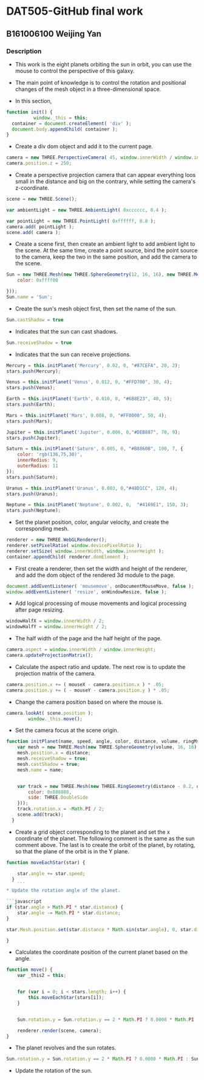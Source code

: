# DAT505-GitHub final work #
## B161006100    Weijing Yan
### Description ###
* This work is the eight planets orbiting the sun in orbit, you can use the mouse to control the perspective of this galaxy.
* The main point of knowledge is to control the rotation and positional changes of the mesh object in a three-dimensional space.


* In this section,

```javascript
function init() {
          window._this = this;
  container = document.createElement( 'div' );
  document.body.appendChild( container );
}
  ```
* Create a div dom object and add it to the current page.

```javascript
camera = new THREE.PerspectiveCamera( 45, window.innerWidth / window.innerHeight, 1, 2000 );
camera.position.z = 250;
```
* Create a perspective projection camera that can appear everything loos small in the distance and big on the contrary, while setting the camera's z-coordinate.

```javascript
scene = new THREE.Scene();

var ambientLight = new THREE.AmbientLight( 0xcccccc, 0.4 );

var pointLight = new THREE.PointLight( 0xffffff, 0.8 );
camera.add( pointLight );
scene.add( camera );
```
* Create a scene first, then create an ambient light to add ambient light to the scene.
At the same time, create a point source, bind the point source to the camera, keep the two in the same position, and add the camera to the scene.

```javascript
Sun = new THREE.Mesh(new THREE.SphereGeometry(12, 16, 16), new THREE.MeshLambertMaterial({
    color: 0xffff00

}));
Sun.name = 'Sun';

```
* Create the sun's mesh object first,
then set the name of the sun.
```javascript
Sun.castShadow = true
```
* Indicates that the sun can cast shadows.
```javascript
Sun.receiveShadow = true
```
* Indicates that the sun can receive projections.

```javascript
Mercury = this.initPlanet('Mercury', 0.02, 0, "#87CEFA", 20, 2);
stars.push(Mercury);

Venus = this.initPlanet('Venus', 0.012, 0, "#FFD700", 30, 4);
stars.push(Venus);

Earth = this.initPlanet('Earth', 0.010, 0, "#6B8E23", 40, 5);
stars.push(Earth);

Mars = this.initPlanet('Mars', 0.008, 0, "#FF0000", 50, 4);
stars.push(Mars);

Jupiter = this.initPlanet('Jupiter', 0.006, 0,"#DEB887", 70, 9);
stars.push(Jupiter);

Saturn = this.initPlanet('Saturn', 0.005, 0, "#B8860B", 100, 7, {
    color: 'rgb(136,75,30)',
    innerRedius: 9,
    outerRadius: 11
});
stars.push(Saturn);

Uranus = this.initPlanet('Uranus', 0.003, 0,"#48D1CC", 120, 4);
stars.push(Uranus);

Neptune = this.initPlanet('Neptune', 0.002, 0,  "#4169E1", 150, 3);
stars.push(Neptune);
```
* Set the planet position, color, angular velocity, and create the corresponding mesh.

```javascript
renderer = new THREE.WebGLRenderer();
renderer.setPixelRatio( window.devicePixelRatio );
renderer.setSize( window.innerWidth, window.innerHeight );
container.appendChild( renderer.domElement );
```
* First create a renderer, then set the width and height of the renderer, and add the dom object of the rendered 3d module to the page.

```javascript
document.addEventListener( 'mousemove', onDocumentMouseMove, false );
window.addEventListener( 'resize', onWindowResize, false );
```
* Add logical processing of mouse movements and logical processing after page resizing.

```javascript
windowHalfX = window.innerWidth / 2;
windowHalfY = window.innerHeight / 2;
```
* The half width of the page and the half height of the page.

```javascript
camera.aspect = window.innerWidth / window.innerHeight;
camera.updateProjectionMatrix();
```
* Calculate the aspect ratio and update. The next row is to update the projection matrix of the camera.

```javascript
camera.position.x += ( mouseX - camera.position.x ) * .05;
camera.position.y += ( - mouseY - camera.position.y ) * .05;
```
* Change the camera position based on where the mouse is.

```javascript
camera.lookAt( scene.position );
        window._this.move();
```
* Set the camera focus at the scene origin.

```javascript
function initPlanet(name, speed, angle, color, distance, volume, ringMsg) {
    var mesh = new THREE.Mesh(new THREE.SphereGeometry(volume, 16, 16), new THREE.MeshLambertMaterial({color:color}));
    mesh.position.x = distance;
    mesh.receiveShadow = true;
    mesh.castShadow = true;
    mesh.name = name;


    var track = new THREE.Mesh(new THREE.RingGeometry(distance - 0.2, distance + 0.2, 64, 1), new THREE.MeshBasicMaterial({
        color: 0x888888,
        side: THREE.DoubleSide
    }));
    track.rotation.x = -Math.PI / 2;
    scene.add(track);
  }
  ```
  * Create a grid object corresponding to the planet and set the x coordinate of the planet.
    The following comment is the same as the sun comment above.
    The last is to create the orbit of the planet, by rotating, so that the plane of the orbit is in the Y plane.

```javascript
function moveEachStar(star) {

    star.angle += star.speed;
  }
    ```
* Update the rotation angle of the planet.

```javascript
if (star.angle > Math.PI * star.distance) {
    star.angle -= Math.PI * star.distance;
}

star.Mesh.position.set(star.distance * Math.sin(star.angle), 0, star.distance * Math.cos(star.angle));

}
```
* Calculates the coordinate position of the current planet based on the angle.

```javascript
function move() {
    var _this2 = this;


    for (var i = 0; i < stars.length; i++) {
        this.moveEachStar(stars[i]);
    }


    Sun.rotation.y = Sun.rotation.y == 2 * Math.PI ? 0.0008 * Math.PI : Sun.rotation.y + 0.0008 * Math.PI;

    renderer.render(scene, camera);
}
```
* The planet revolves and the sun rotates.

```javascript
Sun.rotation.y = Sun.rotation.y == 2 * Math.PI ? 0.0008 * Math.PI : Sun.rotation.y + 0.0008 * Math.PI
```
* Update the rotation of the sun.
